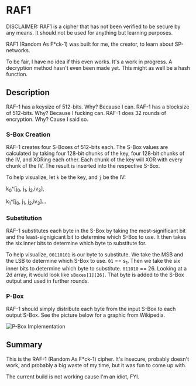 # RAF1

DISCLAIMER: RAF1 is a cipher that has not been verified to be secure by any means.
It should not be used for anything but learning purposes.

RAF1 (Random As F\*ck-1) was built for me, the creator, to learn about SP-networks.

To be fair, I have no idea if this even works. It's a work in progress.
A decryption method hasn't even been made yet. This might as well be a hash function.

## Description

RAF-1 has a keysize of 512-bits. Why? Because I can.
RAF-1 has a blocksize of 512-bits. Why? Because I fucking can.
RAF-1 does 32 rounds of encryption. Why? Cause I said so.

### S-Box Creation

RAF-1 creates four S-Boxes of 512-bits each. The S-Box values are calculated
by taking four 128-bit chunks of the key, four 128-bit chunks of the IV,
and XORing each other. Each chunk of the key will XOR with every chunk of the IV.
The result is inserted into the respective S-Box.

To help visualize, let `k` be the key, and `j` be the IV:

k<sub>0</sub>^[j<sub>0</sub>, j<sub>1</sub>, j<sub>2</sub>,iv<sub>3</sub>],

k<sub>1</sub>^[j<sub>0</sub>, j<sub>1</sub>, j<sub>2</sub>,iv<sub>3</sub>]...

### Substitution

RAF-1 substitutes each byte in the S-Box by taking the most-significant bit and
the least-signigicant bit to determine which S-Box to use. It then takes the six
inner bits to determine which byte to substitute for.

To help visualize, `00110101` is our byte to substitute. We take the MSB and the LSB
to determine which S-Box to use. `01` == s<sub>1</sub>. Then we take the six inner
bits to determine which byte to substitute. `011010` == 26. Looking at a 2d array,
it would look like `sBoxes[1][26]`. That byte is added to the S-Box output and used
in further rounds.

### P-Box

RAF-1 should simply distribute each byte from the input S-Box to each output S-Box.
See the picture below for a graphic from Wikipedia.

![P-Box Implementation](https://upload.wikimedia.org/wikipedia/commons/c/c7/Link_between_S-Boxes.gif)

## Summary

This is the RAF-1 (Random As F\*ck-1) cipher. It's insecure, probably doesn't work,
and probably a big waste of my time, but it was fun to come up with.

The current build is not working cause I'm an idiot, FYI.
